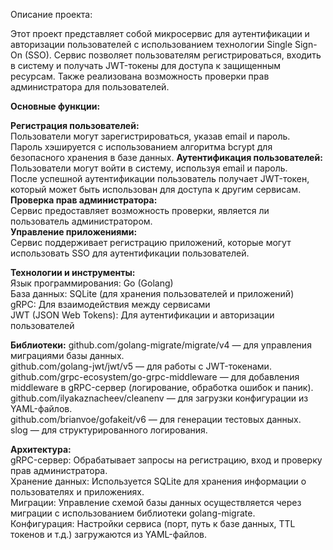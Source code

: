 Описание проекта:

Этот проект представляет собой микросервис для аутентификации и авторизации пользователей с использованием технологии Single Sign-On (SSO). Сервис позволяет пользователям регистрироваться, входить в систему и получать JWT-токены для доступа к защищенным ресурсам. Также реализована возможность проверки прав администратора для пользователей.

**Основные функции:**

**Регистрация пользователей:**  
Пользователи могут зарегистрироваться, указав email и пароль.  
Пароль хэшируется с использованием алгоритма bcrypt для безопасного хранения в базе данных.
**Аутентификация пользователей:**  
Пользователи могут войти в систему, используя email и пароль.  
После успешной аутентификации пользователь получает JWT-токен, который может быть использован для доступа к другим сервисам.  
**Проверка прав администратора:**  
Сервис предоставляет возможность проверки, является ли пользователь администратором.  
**Управление приложениями:**  
Сервис поддерживает регистрацию приложений, которые могут использовать SSO для аутентификации пользователей.

**Технологии и инструменты:**  
Язык программирования: Go (Golang)  
База данных: SQLite (для хранения пользователей и приложений)  
gRPC: Для взаимодействия между сервисами  
JWT (JSON Web Tokens): Для аутентификации и авторизации пользователей

**Библиотеки:** 
github.com/golang-migrate/migrate/v4 — для управления миграциями базы данных.  
github.com/golang-jwt/jwt/v5 — для работы с JWT-токенами.  
github.com/grpc-ecosystem/go-grpc-middleware — для добавления middleware в gRPC-сервер (логирование, обработка ошибок и паник).  
github.com/ilyakaznacheev/cleanenv — для загрузки конфигурации из YAML-файлов.  
github.com/brianvoe/gofakeit/v6 — для генерации тестовых данных.  
slog — для структурированного логирования.

**Архитектура:**  
gRPC-сервер: Обрабатывает запросы на регистрацию, вход и проверку прав администратора.  
Хранение данных: Используется SQLite для хранения информации о пользователях и приложениях.  
Миграции: Управление схемой базы данных осуществляется через миграции с использованием библиотеки golang-migrate.  
Конфигурация: Настройки сервиса (порт, путь к базе данных, TTL токенов и т.д.) загружаются из YAML-файлов.
